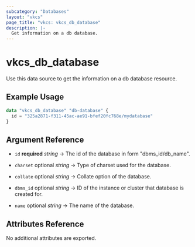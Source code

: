 ```yaml
---
subcategory: "Databases"
layout: "vkcs"
page_title: "vkcs: vkcs_db_database"
description: |-
  Get information on a db database.
---
```


# vkcs_db_database

Use this data source to get the information on a db database resource.

## Example Usage

```terraform
data "vkcs_db_database" "db-database" {
  id = "325a2871-f311-45ac-ae91-bfef20fc768e/mydatabase"
}
```

## Argument Reference
- `id` **required** *string* &rarr;  The id of the database in form "dbms_id/db_name".

- `charset` optional *string* &rarr;  Type of charset used for the database.

- `collate` optional *string* &rarr;  Collate option of the database.

- `dbms_id` optional *string* &rarr;  ID of the instance or cluster that database is created for.

- `name` optional *string* &rarr;  The name of the database.


## Attributes Reference
No additional attributes are exported.

